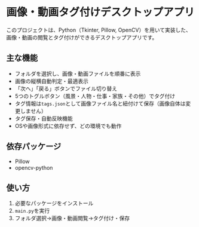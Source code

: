 # 画像・動画タグ付けデスクトップアプリ

このプロジェクトは、Python（Tkinter, Pillow, OpenCV）を用いて実装した、画像・動画の閲覧とタグ付けができるデスクトップアプリです。

## 主な機能
- フォルダを選択し、画像・動画ファイルを順番に表示
- 画像の縦横自動判定・最適表示
- 「次へ」「戻る」ボタンでファイル切り替え
- 5つのトグルボタン（風景・人物・仕事・家族・その他）でタグ付け
- タグ情報は`tags.json`として画像ファイル名と紐付けて保存（画像自体は変更しません）
- タグ保存・自動反映機能
- OSや画像形式に依存せず、どの環境でも動作

## 依存パッケージ
- Pillow
- opencv-python

## 使い方
1. 必要なパッケージをインストール
2. `main.py`を実行
3. フォルダ選択→画像・動画閲覧→タグ付け・保存
